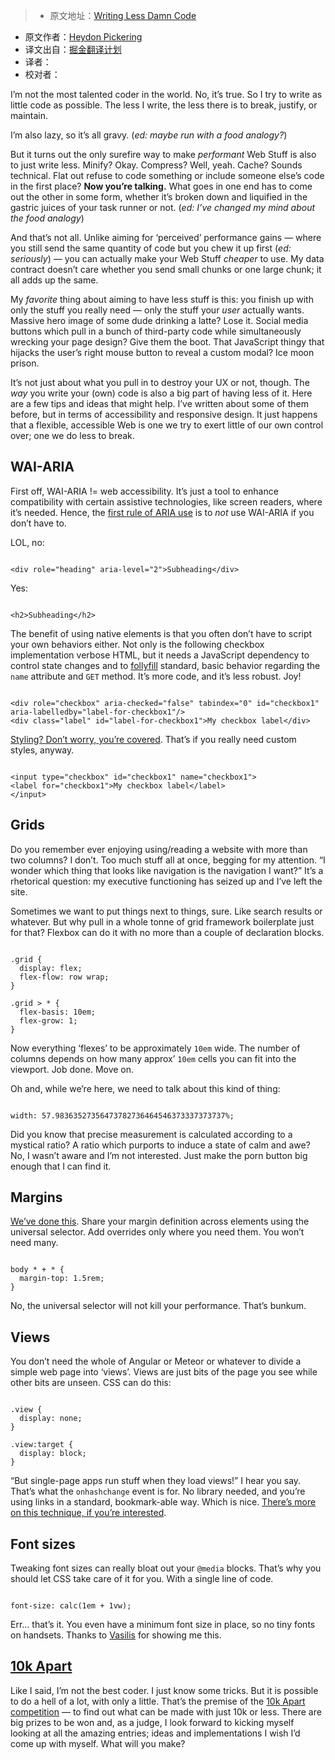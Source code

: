 > * 原文地址：[Writing Less Damn Code](http://www.heydonworks.com/article/on-writing-less-damn-code)
* 原文作者：[Heydon Pickering](http://www.heydonworks.com/about)
* 译文出自：[掘金翻译计划](https://github.com/xitu/gold-miner)
* 译者：
* 校对者：

I’m not the most talented coder in the world. No, it’s true. So I try to write as little code as possible. The less I write, the less there is to break, justify, or maintain.

I’m also lazy, so it’s all gravy. (_ed: maybe run with a food analogy?_)

But it turns out the only surefire way to make _performant_ Web Stuff is also to just write less. Minify? Okay. Compress? Well, yeah. Cache? Sounds technical. Flat out refuse to code something or include someone else’s code in the first place? **Now you’re talking.** What goes in one end has to come out the other in some form, whether it’s broken down and liquified in the gastric juices of your task runner or not. (_ed: I’ve changed my mind about the food analogy_)

And that’s not all. Unlike aiming for ‘perceived’ performance gains — where you still send the same quantity of code but you chew it up first (_ed: seriously_) — you can actually make your Web Stuff _cheaper_ to use. My data contract doesn’t care whether you send small chunks or one large chunk; it all adds up the same.

My _favorite_ thing about aiming to have less stuff is this: you finish up with only the stuff you really need — only the stuff your _user_ actually wants. Massive hero image of some dude drinking a latte? Lose it. Social media buttons which pull in a bunch of third-party code while simultaneously wrecking your page design? Give them the boot. That JavaScript thingy that hijacks the user’s right mouse button to reveal a custom modal? Ice moon prison.

It’s not just about what you pull in to destroy your UX or not, though. The _way_ you write your (own) code is also a big part of having less of it. Here are a few tips and ideas that might help. I’ve written about some of them before, but in terms of accessibility and responsive design. It just happens that a flexible, accessible Web is one we try to exert little of our own control over; one we do less to break.

## WAI-ARIA

First off, WAI-ARIA != web accessibility. It’s just a tool to enhance compatibility with certain assistive technologies, like screen readers, where it’s needed. Hence, the [first rule of ARIA use](https://www.w3.org/TR/aria-in-html/#first-rule-of-aria-use) is to _not_ use WAI-ARIA if you don’t have to.

LOL, no:

```

<div role="heading" aria-level="2">Subheading</div>

```

Yes:

```

<h2>Subheading</h2>

```

The benefit of using native elements is that you often don’t have to script your own behaviors either. Not only is the following checkbox implementation verbose HTML, but it needs a JavaScript dependency to control state changes and to [follyfill](https://twitter.com/heydonworks/status/765444886099288064) standard, basic behavior regarding the `name` attribute and `GET` method. It’s more code, and it’s less robust. Joy!

```

<div role="checkbox" aria-checked="false" tabindex="0" id="checkbox1" aria-labelledby="label-for-checkbox1"/>
<div class="label" id="label-for-checkbox1">My checkbox label</div>

```

[Styling? Don’t worry, you’re covered](http://wtfforms.com/). That’s if you really need custom styles, anyway.

```

<input type="checkbox" id="checkbox1" name="checkbox1">
<label for="checkbox1">My checkbox label</label>
</input>
```

## Grids

Do you remember ever enjoying using/reading a website with more than two columns? I don’t. Too much stuff all at once, begging for my attention. “I wonder which thing that looks like navigation is the navigation I want?” It’s a rhetorical question: my executive functioning has seized up and I’ve left the site.

Sometimes we want to put things next to things, sure. Like search results or whatever. But why pull in a whole tonne of grid framework boilerplate just for that? Flexbox can do it with no more than a couple of declaration blocks.

```

.grid {
  display: flex;
  flex-flow: row wrap;
}

.grid > * {
  flex-basis: 10em;
  flex-grow: 1;
}

```

Now everything ‘flexes’ to be approximately `10em` wide. The number of columns depends on how many approx’ `10em` cells you can fit into the viewport. Job done. Move on.

Oh and, while we’re here, we need to talk about this kind of thing:

```

width: 57.98363527356473782736464546373337373737%;

```

Did you know that precise measurement is calculated according to a mystical ratio? A ratio which purports to induce a state of calm and awe? No, I wasn’t aware and I’m not interested. Just make the porn button big enough that I can find it.

## Margins

[We’ve done this](http://alistapart.com/article/axiomatic-css-and-lobotomized-owls). Share your margin definition across elements using the universal selector. Add overrides only where you need them. You won’t need many.

```

body * + * {
  margin-top: 1.5rem;
}

```

No, the universal selector will not kill your performance. That’s bunkum.

## Views

You don’t need the whole of Angular or Meteor or whatever to divide a simple web page into ‘views’. Views are just bits of the page you see while other bits are unseen. CSS can do this:

```

.view {
  display: none;
}

.view:target {
  display: block;
}

```

“But single-page apps run stuff when they load views!” I hear you say. That’s what the `onhashchange` event is for. No library needed, and you’re using links in a standard, bookmark-able way. Which is nice. [There’s more on this technique, if you’re interested](https://www.smashingmagazine.com/2015/12/reimagining-single-page-applications-progressive-enhancement/).

## Font sizes

Tweaking font sizes can really bloat out your `@media` blocks. That’s why you should let CSS take care of it for you. With a single line of code.

```

font-size: calc(1em + 1vw);

```

Err… that’s it. You even have a minimum font size in place, so no tiny fonts on handsets. Thanks to [Vasilis](https://twitter.com/vasilis) for showing me this.

## [10k Apart](https://a-k-apart.com/)

Like I said, I’m not the best coder. I just know some tricks. But it is possible to do a hell of a lot, with only a little. That’s the premise of the [10k Apart competition](https://a-k-apart.com/) — to find out what can be made with just 10k or less. There are big prizes to be won and, as a judge, I look forward to kicking myself looking at all the amazing entries; ideas and implementations I wish I’d come up with myself. What will you make?

